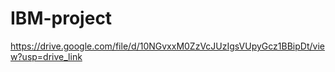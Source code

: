 # IBM-project
https://drive.google.com/file/d/10NGvxxM0ZzVcJUzIgsVUpyGcz1BBipDt/view?usp=drive_link
